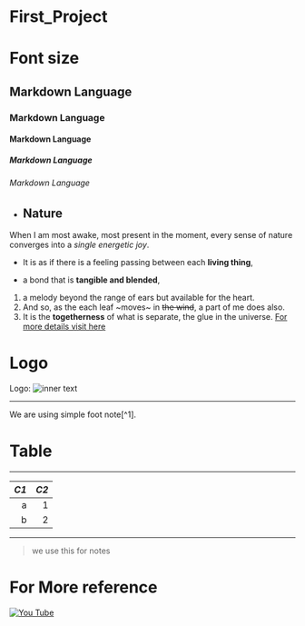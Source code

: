 # First_Project
# Font size
## Markdown Language
### Markdown Language

#### Markdown Language  
##### Markdown Language
###### Markdown Language
*  ## Nature
When I am most awake, most present in the moment,
every sense of nature converges into a *single energetic joy*.
* It is as if there is a feeling passing between each __living thing__, 
+ a bond that is **tangible and blended**,
1. a melody beyond the range of ears but available for the heart.
2. And so, as the each leaf ~moves~ in ~~the wind~~, a part of me does also.
3. It is the **togetherness** of what is separate, the glue in the universe.
[For more details visit here](https://www.google.com)
# Logo


Logo:
![inner text](https://fileinfo.com/img/ss/xl/png_79.png)


___
We are using simple foot note[^1].
# Table
***
| *C1* | *C2* |
|-----:|-----:|      
| a    |  1   |
| b    |  2   |
***
> we use this for notes


# For More reference
[![You Tube](http://img.youtube.com/vi/YOUTUBE_VIDEO_ID_HERE/0.jpg)](http://www.youtube.com/watch?v=YOUTUBE_VIDEO_ID_HERE)
